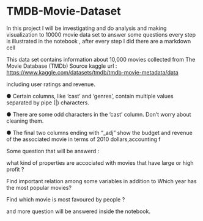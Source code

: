 # TMDB-Movie-Dataset
In this project I will be investigating and do analysis and making visualization to 10000 movie data set to answer some questions every step is illustrated in the notebook , after every step I did there are a markdown cell

This data set contains information
about 10,000 movies collected from
The Movie Database (TMDb) 
Source kaggle 
url : https://www.kaggle.com/datasets/tmdb/tmdb-movie-metadata/data


including user ratings and revenue.

● Certain columns, like ‘cast’
and ‘genres’, contain multiple
values separated by pipe (|)
characters.

● There are some odd characters
in the ‘cast’ column. Don’t worry
about cleaning them.

● The final two columns ending
with “_adj” show the budget and
revenue of the associated movie
in terms of 2010 dollars,accounting f



Some question that will be answerd :

what kind of properties are accociated with movies that have large or high profit ?

Find important relation among some variables in addition to Which year has the most popular movies?

Find which movie is most favoured by people ?

and more question will be answered inside the notebook.
